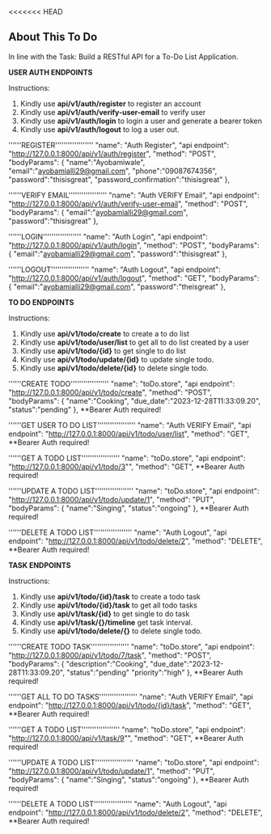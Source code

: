 <<<<<<< HEAD

## About This To Do

In line with the Task: Build a RESTful API for a To-Do List Application.

**USER AUTH ENDPOINTS**

Instructions:

1. Kindly use **api/v1/auth/register** to register an account
2. Kindly use **api/v1/auth/verify-user-email** to verify user
3. Kindly use **api/v1/auth/login** to login a user and generate a bearer token
4. Kindly use **api/v1/auth/logout** to log a user out.

''''''REGISTER''''''''''''''''''
"name": "Auth Register",
"api endpoint": "http://127.0.0.1:8000/api/v1/auth/register",
"method": "POST",
"bodyParams":
{
"name":"Ayobamiwale",
"email":"ayobamialli29@gmail.com",
"phone":"09087674356",
"password":"thisisgreat",
"password_confirmation":"thisisgreat"
},

''''''VERIFY EMAIL''''''''''''''''''
"name": "Auth VERIFY Email",
"api endpoint": "http://127.0.0.1:8000/api/v1/auth/verify-user-email",
"method": "POST",
"bodyParams":
{
"email":"ayobamialli29@gmail.com",
"password":"thisisgreat"
},

''''''LOGIN''''''''''''''''''
"name": "Auth Login",
"api endpoint": "http://127.0.0.1:8000/api/v1/auth/login",
"method": "POST",
"bodyParams":
{
"email":"ayobamialli29@gmail.com",
"password":"thisisgreat"
},

''''''LOGOUT''''''''''''''''''
"name": "Auth Logout",
"api endpoint": "http://127.0.0.1:8000/api/v1/auth/logout",
"method": "GET",
"bodyParams":
{
"email":"ayobamialli29@gmail.com",
"password":"theisgreat"
},

**TO DO ENDPOINTS**

Instructions:

1. Kindly use **api/v1/todo/create** to create a to do list
2. Kindly use **api/v1/todo/user/list** to get all to do list created by a user
3. Kindly use **api/v1/todo/{id}** to get single to do list
4. Kindly use **api/v1/todo/update/{id}** to update single todo.
5. Kindly use **api/v1/todo/delete/{id}** to delete single todo.

''''''CREATE TODO''''''''''''''''''
"name": "toDo.store",
"api endpoint": "http://127.0.0.1:8000/api/v1/todo/create",
"method": "POST",
"bodyParams":
{
"name":"Cooking",
"due_date":"2023-12-28T11:33:09.20",
"status":"pending"
},
\*\*Bearer Auth required!

''''''GET USER TO DO LIST''''''''''''''''''
"name": "Auth VERIFY Email",
"api endpoint": "http://127.0.0.1:8000/api/v1/todo/user/list",
"method": "GET",
\*\*Bearer Auth required!

''''''GET A TODO LIST''''''''''''''''''
"name": "toDo.store",
"api endpoint": "http://127.0.0.1:8000/api/v1/todo/3"",
"method": "GET",
\*\*Bearer Auth required!

''''''UPDATE A TODO LIST''''''''''''''''''
"name": "toDo.store",
"api endpoint": "http://127.0.0.1:8000/api/v1/todo/update/1",
"method": "PUT",
"bodyParams":
{
"name":"Singing",
"status":"ongoing"
},
\*\*Bearer Auth required!

''''''DELETE A TODO LIST''''''''''''''''''
"name": "Auth Logout",
"api endpoint": "http://127.0.0.1:8000/api/v1/todo/delete/2",
"method": "DELETE",
\*\*Bearer Auth required!

**TASK ENDPOINTS**

Instructions:

1. Kindly use **api/v1/todo/{id}/task** to create a todo task
2. Kindly use **api/v1/todo/{id}/task** to get all todo tasks
3. Kindly use **api/v1/task/{id}** to get single to do task
4. Kindly use **api/v1/task/{}/timeline** get task interval.
5. Kindly use **api/v1/todo/delete/{}** to delete single todo.

''''''CREATE TODO TASK''''''''''''''''''
"name": "toDo.store",
"api endpoint": "http://127.0.0.1:8000/api/v1/todo/7/task",
"method": "POST",
"bodyParams":
{
"description":"Cooking",
"due_date":"2023-12-28T11:33:09.20",
"status":"pending"
"priority":"high"
},
\*\*Bearer Auth required!

''''''GET ALL TO DO TASKS''''''''''''''''''
"name": "Auth VERIFY Email",
"api endpoint": "http://127.0.0.1:8000/api/v1/todo/{id}/task",
"method": "GET",
\*\*Bearer Auth required!

''''''GET A TODO LIST''''''''''''''''''
"name": "toDo.store",
"api endpoint": "http://127.0.0.1:8000/api/v1/task/9"",
"method": "GET",
\*\*Bearer Auth required!

''''''UPDATE A TODO LIST''''''''''''''''''
"name": "toDo.store",
"api endpoint": "http://127.0.0.1:8000/api/v1/todo/update/1",
"method": "PUT",
"bodyParams":
{
"name":"Singing",
"status":"ongoing"
},
\*\*Bearer Auth required!

''''''DELETE A TODO LIST''''''''''''''''''
"name": "Auth Logout",
"api endpoint": "http://127.0.0.1:8000/api/v1/todo/delete/2",
"method": "DELETE",
\*\*Bearer Auth required!
